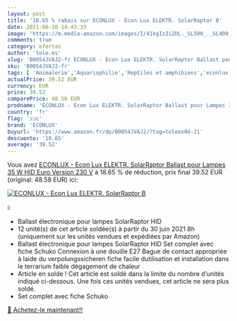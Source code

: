 ```yaml
---
layout: post
title: '18.65 % rabais sur ECONLUX - Econ Lux ELEKTR. SolarRaptor B'
date: 2021-06-30 14:43:33
image: 'https://m.media-amazon.com/images/I/41kgIzZi2DL._SL500_._SL400_.jpg'
comments: true
category: ofertas
author: 'tole.es'
slug: 'B0054JVAJ2-fr ECONLUX - Econ Lux ELEKTR. SolarRaptor Ballast pour Lampes...'
sku: 'B0054JVAJ2-fr'
tags: [ 'Animalerie','Aquariophilie','Reptiles et amphibiens','econlux','Éclairages pour aquarium','Éclairages pour reptiles et amphibiens', ]
actualPrice: 39.52 EUR
currency: EUR
price: 39.52
comparePrice: 48.58 EUR
prodname: 'ECONLUX - Econ Lux ELEKTR. SolarRaptor Ballast pour Lampes 35 W HID Euro Version 230 V'
country: 'fr'
flag: '🇫🇷'
brand: 'ECONLUX'
buyurl: 'https://www.amazon.fr/dp/B0054JVAJ2/?tag=tolees0d-21'
descuento: '18.65'
average: '39.52'
---
```


Vous avez [ECONLUX - Econ Lux ELEKTR. SolarRaptor Ballast pour Lampes 35 W HID Euro Version 230 V](https://www.amazon.fr/dp/B0054JVAJ2/?tag=tolees0d-21)  à  18.65 % de réduction, prix final  39.52 EUR (original: 48.58 EUR) ici:

[![ECONLUX - Econ Lux ELEKTR. SolarRaptor B](https://m.media-amazon.com/images/I/41kgIzZi2DL._SL500_._SL400_.jpg)](https://www.amazon.fr/dp/B0054JVAJ2/?tag=tolees0d-21)

ℹ️:

- Ballast électronique pour lampes SolarRaptor HID
- 12 unité(s) de cet article soldée(s) à partir du 30 juin 2021 8h (uniquement sur les unités vendues et expédiées par Amazon)
- Ballast électronique pour lampes SolarRaptor HID Set complet avec fiche Schuko Connexion à une douille E27 Bague de contact appropriée à laide du verpolungssicheren fiche facile dutilisation et installation dans le terrarium faible dégagement de chaleur
- Article en solde ! Cet article est soldé dans la limite du nombre d’unités indiqué ci-dessous. Une fois ces unités vendues, cet article ne sera plus soldé.
- Set complet avec fiche Schuko

[🛒 Achetez-le maintenant!!](https://www.amazon.fr/dp/B0054JVAJ2/?tag=tolees0d-21)

